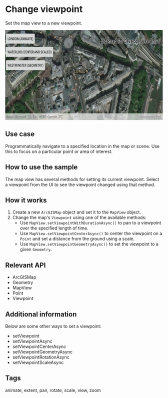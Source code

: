 # Change viewpoint

Set the map view to a new viewpoint.

![Image of change viewpoint](change-viewpoint.png)

## Use case

Programmatically navigate to a specified location in the map or scene. Use this to focus on a particular point or area of interest.

## How to use the sample

The map view has several methods for setting its current viewpoint. Select a viewpoint from the UI to see the viewpoint changed using that method.

## How it works

1. Create a new `ArcGISMap` object and set it to the `MapView` object.
2. Change the map's `Viewpoint` using one of the available methods:
   * Use `MapView.setViewpointWithDurationAsync()` to pan to a viewpoint over the specified length of time.
   * Use `MapView.setViewpointCenterAsync()` to center the viewpoint on a `Point` and set a distance from the ground using a scale.
   * Use `MapView.setViewpointGeometryAsync()` to set the viewpoint to a given `Geometry`.

## Relevant API

* ArcGISMap
* Geometry
* MapView
* Point
* Viewpoint

## Additional information

Below are some other ways to set a viewpoint:

* setViewpoint
* setViewpointAsync
* setViewpointCenterAsync
* setViewpointGeometryAsync
* setViewpointRotationAsync
* setViewpointScaleAsync

## Tags

animate, extent, pan, rotate, scale, view, zoom

